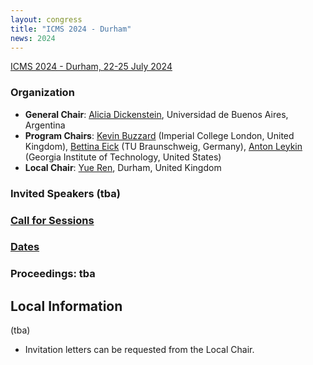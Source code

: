 ```yaml
---
layout: congress
title: "ICMS 2024 - Durham"
news: 2024
---
```

[ICMS 2024 - Durham, 22-25 July 2024](https://maths.dur.ac.uk/icms2024)

### Organization
* **General Chair**: [Alicia Dickenstein](https://mate.dm.uba.ar/~alidick), Universidad de Buenos Aires, Argentina
* **Program Chairs**: [Kevin Buzzard](https://www.imperial.ac.uk/people/k.buzzard) (Imperial College London, United Kingdom), [Bettina Eick](http://www.iaa.tu-bs.de/beick) (TU Braunschweig, Germany), [Anton Leykin](https://antonleykin.math.gatech.edu) (Georgia Institute of Technology, United States)
* **Local Chair**: [Yue Ren](https://www.yueren.de), Durham, United Kingdom

### Invited Speakers (tba)

### [Call for Sessions](call-for-session-proposals)
### [Dates](dates)
### Proceedings: tba


## Local Information
(tba)
* Invitation letters can be requested from the Local Chair.
